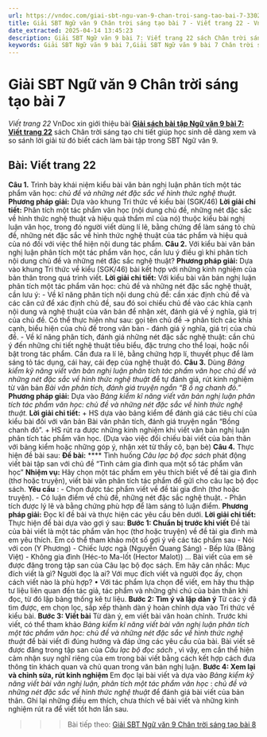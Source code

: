 ```yaml
---
url: https://vndoc.com/giai-sbt-ngu-van-9-chan-troi-sang-tao-bai-7-330271
title: Giải SBT Ngữ văn 9 Chân trời sáng tạo bài 7 - Viết trang 22 - VnDoc.com
date_extracted: 2025-04-14 13:45:23
description: Giải SBT Ngữ văn 9 bài 7: Viết trang 22 sách Chân trời sáng tạo có đáp án chi tiết cho các bạn cùng tham khảo.
keywords: Giải SBT Ngữ văn 9 bài 7,Giải SBT Ngữ văn 9 bài 7 Chân trời sáng tạo,Giải sách bài tập Ngữ văn CTST lớp 9,Ngữ văn lớp 9 Chân trời sáng tạo,giải bài tập ngữ văn lớp 9,bài Viết trang 22,giải SBT ngữ văn 9 CTST trang 22
---
```


# Giải SBT Ngữ văn 9 Chân trời sáng tạo bài 7
 _Viết trang 22_
VnDoc xin giới thiệu bài [**Giải sách bài tập Ngữ văn 9 bài 7: Viết trang 22**](<https://vndoc.com/giai-sbt-ngu-van-9-chan-troi-sang-tao-bai-7-330271>) sách Chân trời sáng tạo chi tiết giúp học sinh dễ dàng xem và so sánh lời giải từ đó biết cách làm bài tập trong SBT Ngữ văn 9.
## Bài: Viết trang 22
**Câu 1.** Trình bày khái niệm kiểu bài văn bản nghị luận phân tích một tác phẩm văn học: _chủ đề và những nét đặc sắc về hình thức nghệ thuật._
**Phương pháp giải:**
Dựa vào khung Tri thức về kiểu bài \(SGK/46\)
**Lời giải chi tiết:**
Phân tích một tác phẩm văn học \(nội dung chủ đề, những nét đặc sắc về hình thức nghệ thuật và hiệu quả thẩm mĩ của nó\) thuộc kiểu bài nghị luận văn học, trong đó người viết dùng lí lẽ, bằng chứng để làm sáng tỏ chủ đề, những nét đặc sắc về hình thức nghệ thuật của tác phẩm và hiệu quả của nó đối với việc thể hiện nội dung tác phẩm.
**Câu 2.** Với kiểu bài văn bản nghị luận phân tích một tác phẩm văn học, cần lưu ý điều gì khi phân tích nội dung chủ đề và những nét đặc sắc nghệ thuật?
**Phương pháp giải:**
Dựa vào khung Tri thức về kiểu \(SGK/46\) bài kết hợp với những kinh nghiệm của bản thân trong quá trình viết.
**Lời giải chi tiết:**
Với kiểu bài văn bản nghị luận phân tích một tác phẩm văn học: chủ đề và những nét đặc sắc nghệ thuật, cần lưu ý:
\- Về kĩ năng phân tích nội dung chủ đề: cần xác định chủ đề và các căn cứ để xác định chủ đề, sau đó soi chiếu chủ đề vào các khía cạnh nội dung và nghệ thuật của văn bản để nhận xét, đánh giá về ý nghĩa, giá trị của chủ đề. Có thể thực hiện như sau: gọi tên chủ đề → phân tích các khía cạnh, biểu hiện của chủ đề trong văn bản - đánh giá ý nghĩa, giá trị của chủ đề.
\- Về kĩ năng phân tích, đánh giá những nét đặc sắc nghệ thuật: cần chú ý đến những chi tiết nghệ thuật tiêu biểu, đặc trưng cho thể loại, hoặc nổi bật trong tác phẩm. Cần đưa ra lí lẽ, bằng chứng hợp lí, thuyết phục để làm sáng tỏ tác dụng, cái hay, cái đẹp của nghệ thuật đó.
**Câu 3.** Dùng _Bảng kiểm kỹ năng viết văn bản nghị luận phân tích tác phẩm văn học chủ đề và những nét đặc sắc về hình thức nghệ thuật_ để tự đánh giá, rút kinh nghiệm từ văn bản _Bài văn phân tích, đánh giá truyện ngắn “B_ _ồ_ _ng chanh đỏ.”_
**Phương pháp giải:**
Dựa vào _Bảng kiểm kĩ năng viết văn bản nghị luận phân tích tác phẩm văn học: chủ đề và những nét đặc sắc về hình thức nghệ thuật._
**Lời giải chi tiết:**
\+ HS dựa vào bảng kiểm để đánh giá các tiêu chí của kiểu bài đối với văn bản Bài văn phân tích, đánh giá truyện ngắn “Bồng chanh đỏ”.
\+ HS rút ra được những kinh nghiệm khi viết văn bản nghị luận phân tích tác phẩm văn học. \(Dựa vào việc đối chiếu bài viết của bản thân với bảng kiểm hoặc những góp ý, nhận xét từ thầy cô, bạn bè\)
**Câu 4.** Thực hiện đề bài sau:
**Đề bài:**
**** Tình huống _Câu lạc bộ đọc sách_ phát động viết bài tập san với chủ đề “Tình cảm gia đình qua một số tác phẩm văn học”
**Nhiệm vụ:**
Hãy chọn một tác phẩm em yêu thích biết về đề tài gia đình \(thơ hoặc truyện\), viết bài văn phân tích tác phẩm để gửi cho câu lạc bộ đọc sách.
**Yêu cầu** :
\- Chọn được tác phẩm viết về đề tài gia đình \(thơ hoặc truyện\).
\- Có luận điểm về chủ đề, những nét đặc sắc nghệ thuật.
\- Phân tích được lý lẽ và bằng chứng phù hợp để làm sáng tỏ luận điểm.
**Phương pháp giải:**
Đọc kĩ đề bài và thực hiện các yêu cầu bên dưới.
**Lời giải chi tiết:**
Thực hiện để bài dựa vào gợi ý sau:
**Bước 1: Chuẩn bị trước khi viết**
Đề tài của bài viết là một tác phẩm văn học \(thơ hoặc truyện\) về đề tài gia đình mà em yêu thích. Em có thể tham khảo một số gợi ý về các tác phẩm sau
\- Nói với con \(Y Phương\)
\- Chiếc lược ngà \(Nguyễn Quang Sáng\)
\- Bếp lửa \(Bằng Việt\)
\- Không gia đình \(Héc-to Ma-lốt \(Hector Malot\)\)
...
Bài viết của em sẽ được đăng trong tập san của Câu lạc bộ đọc sách.
Em hãy cân nhắc: Mục đích viết là gì? Người đọc là ai? Với mục đích viết và người đọc ấy, chọn cách viết nào là phù hợp?
• Với tác phẩm lựa chọn để viết, em hãy thu thập tư liệu liên quan đến tác giả, tác phẩm và những ghi chú của bản thân khi đọc, từ đó lập bảng thống kê tư liệu.
**Bước 2: Tìm ý và lập dàn ý**
Từ các ý đã tìm được, em chọn lọc, sắp xếp thành dàn ý hoàn chỉnh dựa vào Tri thức về kiểu bài.
**Bước 3: Viết bài**
Từ dàn ý, em viết bài văn hoàn chỉnh.
Trước khi viết, có thể tham khảo _Bảng kiểm kĩ năng viết bài văn nghị luận phân tích một tác phẩm văn học: chủ đề và những nét đặc sắc về hình thức nghệ thuật_ để bài viết đi đúng hướng và đáp ứng các yêu cầu của bài.
Bài viết sẽ được đăng trong tập san của _Câu lạc bộ đọc sách_ , vì vậy, em cần thể hiện cảm nhận suy nghĩ riêng của em trong bài viết bằng cách kết hợp cách đưa thông tin khách quan và chủ quan trong văn bản nghị luận.
**Bước 4: Xem lại và chỉnh sửa, rút kinh nghiệm**
Em đọc lại bài viết và dựa vào _Bảng kiểm kỹ năng viết bài văn nghị luận, phân tích một tác phẩm văn học_ : _chủ đề và những nét đặc sắc về hình thức nghệ thuật_ để đánh giá bài viết của bản thân.
Ghi lại những điều em thích, chưa thích về bài viết và những kinh nghiệm rút ra để viết tốt hơn lần sau.
>>> Bài tiếp theo: [Giải SBT Ngữ văn 9 Chân trời sáng tạo bài 8](<https://vndoc.com/giai-sbt-ngu-van-9-chan-troi-sang-tao-bai-8-330272>)
